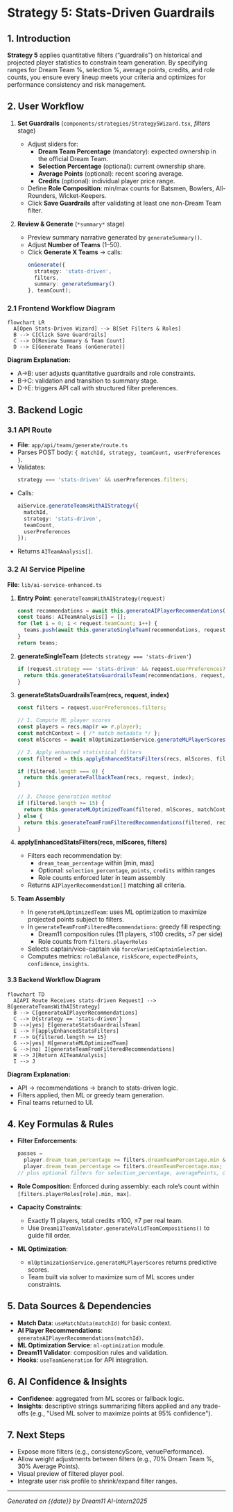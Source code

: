 # Strategy 5: Stats-Driven Guardrails

## 1. Introduction
**Strategy 5** applies quantitative filters (“guardrails”) on historical and projected player statistics to constrain team generation. By specifying ranges for Dream Team %, selection %, average points, credits, and role counts, you ensure every lineup meets your criteria and optimizes for performance consistency and risk management.

## 2. User Workflow

1. **Set Guardrails** (`components/strategies/Strategy5Wizard.tsx`, *filters* stage)
   - Adjust sliders for:
     - **Dream Team Percentage** (mandatory): expected ownership in the official Dream Team.
     - **Selection Percentage** (optional): current ownership share.
     - **Average Points** (optional): recent scoring average.
     - **Credits** (optional): individual player price range.
   - Define **Role Composition**: min/max counts for Batsmen, Bowlers, All-Rounders, Wicket-Keepers.
   - Click **Save Guardrails** after validating at least one non-Dream Team filter.

2. **Review & Generate** (`*summary*` stage)
   - Preview summary narrative generated by `generateSummary()`.
   - Adjust **Number of Teams** (1–50).
   - Click **Generate X Teams** → calls:
     ```ts
     onGenerate({
       strategy: 'stats-driven',
       filters,
       summary: generateSummary()
     }, teamCount);
     ```

### 2.1 Frontend Workflow Diagram
```mermaid
flowchart LR
  A[Open Stats-Driven Wizard] --> B[Set Filters & Roles]
  B --> C[Click Save Guardrails]
  C --> D[Review Summary & Team Count]
  D --> E[Generate Teams (onGenerate)]
```  
**Diagram Explanation:**
- A→B: user adjusts quantitative guardrails and role constraints.
- B→C: validation and transition to summary stage.
- D→E: triggers API call with structured filter preferences.

## 3. Backend Logic

### 3.1 API Route
- **File**: `app/api/teams/generate/route.ts`
- Parses POST body: `{ matchId, strategy, teamCount, userPreferences }`.
- Validates:
  ```ts
  strategy === 'stats-driven' && userPreferences.filters;
  ```
- Calls:
  ```ts
  aiService.generateTeamsWithAIStrategy({
    matchId,
    strategy: 'stats-driven',
    teamCount,
    userPreferences
  });
  ```
- Returns `AITeamAnalysis[]`.

### 3.2 AI Service Pipeline
**File**: `lib/ai-service-enhanced.ts`

1. **Entry Point**: `generateTeamsWithAIStrategy(request)`
   ```ts
   const recommendations = await this.generateAIPlayerRecommendations(request.matchId);
   const teams: AITeamAnalysis[] = [];
   for (let i = 0; i < request.teamCount; i++) {
     teams.push(await this.generateSingleTeam(recommendations, request, i));
   }
   return teams;
   ```

2. **generateSingleTeam** (detects `strategy === 'stats-driven'`)
   ```ts
   if (request.strategy === 'stats-driven' && request.userPreferences?.filters) {
     return this.generateStatsGuardrailsTeam(recommendations, request, teamIndex);
   }
   ```

3. **generateStatsGuardrailsTeam(recs, request, index)**
   ```ts
   const filters = request.userPreferences.filters;

   // 1. Compute ML player scores
   const players = recs.map(r => r.player);
   const matchContext = { /* match metadata */ };
   const mlScores = await mlOptimizationService.generateMLPlayerScores(players, matchContext);

   // 2. Apply enhanced statistical filters
   const filtered = this.applyEnhancedStatsFilters(recs, mlScores, filters);

   if (filtered.length === 0) {
     return this.generateFallbackTeam(recs, request, index);
   }

   // 3. Choose generation method
   if (filtered.length >= 15) {
     return this.generateMLOptimizedTeam(filtered, mlScores, matchContext, filters, request, index);
   } else {
     return this.generateTeamFromFilteredRecommendations(filtered, recs, filters, request, index);
   }
   ```

4. **applyEnhancedStatsFilters(recs, mlScores, filters)**
   - Filters each recommendation by:
     - `dream_team_percentage` within [min, max]
     - Optional: `selection_percentage`, `points`, `credits` within ranges
     - Role counts enforced later in team assembly
   - Returns `AIPlayerRecommendation[]` matching all criteria.

5. **Team Assembly**
   - In `generateMLOptimizedTeam`: uses ML optimization to maximize projected points subject to filters.
   - In `generateTeamFromFilteredRecommendations`: greedy fill respecting:
     - Dream11 composition rules (11 players, ≤100 credits, ≤7 per side)
     - Role counts from `filters.playerRoles`
   - Selects captain/vice-captain via `forceVariedCaptainSelection`.
   - Computes metrics: `roleBalance`, `riskScore`, `expectedPoints`, `confidence`, `insights`.

#### 3.3 Backend Workflow Diagram
```mermaid
flowchart TD
  A[API Route Receives stats-driven Request] --> B[generateTeamsWithAIStrategy]
  B --> C[generateAIPlayerRecommendations]
  C --> D{strategy == 'stats-driven'}
  D -->|yes| E[generateStatsGuardrailsTeam]
  E --> F[applyEnhancedStatsFilters]
  F --> G{filtered.length >= 15}
  G -->|yes| H[generateMLOptimizedTeam]
  G -->|no| I[generateTeamFromFilteredRecommendations]
  H --> J[Return AITeamAnalysis]
  I --> J
```  
**Diagram Explanation:**
- API → recommendations → branch to stats-driven logic.
- Filters applied, then ML or greedy team generation.
- Final teams returned to UI.

## 4. Key Formulas & Rules

- **Filter Enforcements**:
  ```ts
  passes =
    player.dream_team_percentage >= filters.dreamTeamPercentage.min &&
    player.dream_team_percentage <= filters.dreamTeamPercentage.max;
  // plus optional filters for selection_percentage, averagePoints, credits
  ```

- **Role Composition**:
  Enforced during assembly: each role’s count within `[filters.playerRoles[role].min, max]`.

- **Capacity Constraints**:
  - Exactly 11 players, total credits ≤100, ≤7 per real team.
  - Use `Dream11TeamValidator.generateValidTeamCompositions()` to guide fill order.

- **ML Optimization**:
  - `mlOptimizationService.generateMLPlayerScores` returns predictive scores.
  - Team built via solver to maximize sum of ML scores under constraints.

## 5. Data Sources & Dependencies

- **Match Data**: `useMatchData(matchId)` for basic context.
- **AI Player Recommendations**: `generateAIPlayerRecommendations(matchId)`.
- **ML Optimization Service**: `ml-optimization` module.
- **Dream11 Validator**: composition rules and validation.
- **Hooks**: `useTeamGeneration` for API integration.

## 6. AI Confidence & Insights

- **Confidence**: aggregated from ML scores or fallback logic.
- **Insights**: descriptive strings summarizing filters applied and any trade-offs (e.g., "Used ML solver to maximize points at 95% confidence").

## 7. Next Steps

- Expose more filters (e.g., consistencyScore, venuePerformance).
- Allow weight adjustments between filters (e.g., 70% Dream Team %, 30% Average Points).
- Visual preview of filtered player pool.
- Integrate user risk profile to shrink/expand filter ranges.

---
*Generated on {{date}} by Dream11 AI-Intern2025*
